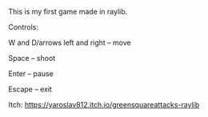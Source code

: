 This is my first game made in raylib.

Controls:

W and D/arrows left and right – move

Space – shoot

Enter – pause

Escape – exit

Itch: https://yaroslav812.itch.io/greensquareattacks-raylib
